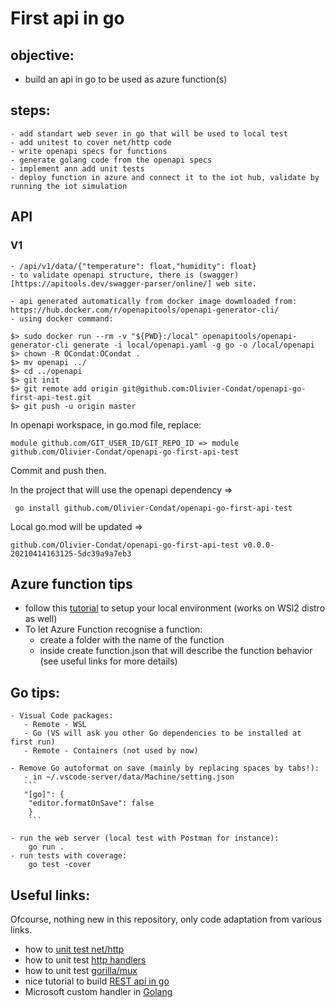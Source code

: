 # First api in go

## objective:
   - build an api in go to be used as azure function(s)

## steps:
    - add standart web sever in go that will be used to local test
    - add unitest to cover net/http code
    - write openapi specs for functions
    - generate golang code from the openapi specs
    - implement ann add unit tests
    - deploy function in azure and connect it to the iot hub, validate by running the iot simulation

## API

### V1
    - /api/v1/data/{"temperature": float,"humidity": float}
    - to validate openapi structure, there is (swagger)[https://apitools.dev/swagger-parser/online/] web site.

    - api generated automatically from docker image dowmloaded from: https://hub.docker.com/r/openapitools/openapi-generator-cli/
    - using docker command: 

```docker
$> sudo docker run --rm -v "${PWD}:/local" openapitools/openapi-generator-cli generate -i local/openapi.yaml -g go -o /local/openapi
$> chown -R OCondat:OCondat .
$> mv openapi ../
$> cd ../openapi
$> git init
$> git remote add origin git@github.com:Olivier-Condat/openapi-go-first-api-test.git
$> git push -u origin master
```
In openapi workspace, in go.mod file, replace:

```golang
module github.com/GIT_USER_ID/GIT_REPO_ID => module github.com/Olivier-Condat/openapi-go-first-api-test
```

Commit and push then. 

In the project that will use the openapi dependency =>
```golang
 go install github.com/Olivier-Condat/openapi-go-first-api-test
``` 
Local go.mod will be updated => 

```golang
github.com/Olivier-Condat/openapi-go-first-api-test v0.0.0-20210414163125-5dc39a9a7eb3
```
## Azure function tips
   - follow this [tutorial](https://www.hildeberto.com/2021/01/azure-function-golang-2.html) to setup your local environment (works on WSl2 distro as well)
   - To let Azure Function recognise a function:
       - create a folder with the name of the function
       - inside create function.json that will describe the function behavior (see useful links for more details)

## Go tips:
    - Visual Code packages:
       - Remote - WSL
       - Go (VS will ask you other Go dependencies to be installed at first run)
       - Remote - Containers (not used by now)

    - Remove Go autoformat on save (mainly by replacing spaces by tabs!):
       - in ~/.vscode-server/data/Machine/setting.json 
       ```     
       "[go]": {
        "editor.formatOnSave": false 
        }
        ```

    - run the web server (local test with Postman for instance):
        go run .
    - run tests with coverage: 
        go test -cover

## Useful links:

Ofcourse, nothing new in this repository, only code adaptation from various links.
- how to [unit test net/http](https://golang.org/src/net/http/httptest/example_test.go)
- how to unit test [http handlers](https://blog.questionable.services/article/testing-http-handlers-go/)
- how to unit test [gorilla/mux](https://stackoverflow.com/questions/34435185/unit-testing-for-functions-that-use-gorilla-mux-url-parameters)
- nice tutorial to build [REST api in go](https://dev.to/moficodes/build-your-first-rest-api-with-go-2gcj)
- Microsoft custom handler in [Golang](https://docs.microsoft.com/en-us/azure/azure-functions/functions-custom-handlers)

